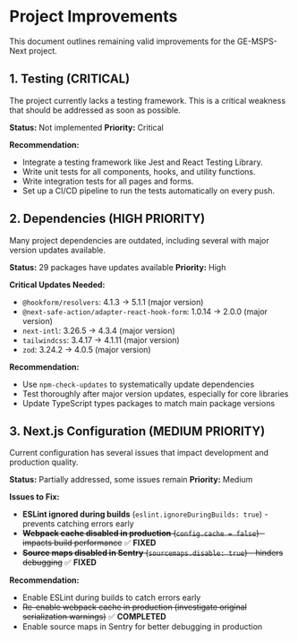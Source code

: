 # Project Improvements

This document outlines remaining valid improvements for the GE-MSPS-Next project.

## 1. Testing (CRITICAL)

The project currently lacks a testing framework. This is a critical weakness that should be addressed as soon as possible.

**Status:** Not implemented
**Priority:** Critical

**Recommendation:**

- Integrate a testing framework like Jest and React Testing Library.
- Write unit tests for all components, hooks, and utility functions.
- Write integration tests for all pages and forms.
- Set up a CI/CD pipeline to run the tests automatically on every push.

## 2. Dependencies (HIGH PRIORITY)

Many project dependencies are outdated, including several with major version updates available.

**Status:** 29 packages have updates available
**Priority:** High

**Critical Updates Needed:**

- `@hookform/resolvers`: 4.1.3 → 5.1.1 (major version)
- `@next-safe-action/adapter-react-hook-form`: 1.0.14 → 2.0.0 (major version)
- `next-intl`: 3.26.5 → 4.3.4 (major version)
- `tailwindcss`: 3.4.17 → 4.1.11 (major version)
- `zod`: 3.24.2 → 4.0.5 (major version)

**Recommendation:**

- Use `npm-check-updates` to systematically update dependencies
- Test thoroughly after major version updates, especially for core libraries
- Update TypeScript types packages to match main package versions

## 3. Next.js Configuration (MEDIUM PRIORITY)

Current configuration has several issues that impact development and production quality.

**Status:** Partially addressed, some issues remain
**Priority:** Medium

**Issues to Fix:**

- **ESLint ignored during builds** (`eslint.ignoreDuringBuilds: true`) - prevents catching errors early
- ~~**Webpack cache disabled in production** (`config.cache = false`) - impacts build performance~~ ✅ **FIXED**
- ~~**Source maps disabled in Sentry** (`sourcemaps.disable: true`) - hinders debugging~~ ✅ **FIXED**

**Recommendation:**

- Enable ESLint during builds to catch errors early
- ~~Re-enable webpack cache in production (investigate original serialization warnings)~~ ✅ **COMPLETED**
- Enable source maps in Sentry for better debugging in production
